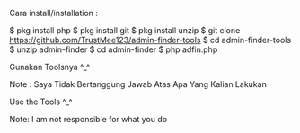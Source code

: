 Cara install/installation :

$ pkg install php
$ pkg install git
$ pkg install unzip
$ git clone https://github.com/TrustMee123/admin-finder-tools
$ cd admin-finder-tools
$ unzip admin-finder
$ cd admin-finder
$ php adfin.php

Gunakan Toolsnya ^_^

Note : Saya Tidak Bertanggung Jawab Atas Apa Yang Kalian Lakukan

Use the Tools ^_^

Note: I am not responsible for what you do
